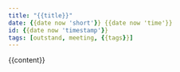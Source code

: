 ```yaml
---
title: "{{title}}"
date: {{date now 'short'}} {{date now 'time'}}
id: {{date now 'timestamp'}}
tags: [outstand, meeting, {{tags}}]
---
```


{{content}}
